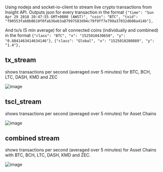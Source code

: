 Using nodejs and socket-io-client to stream live crypto transactions from Insight API.
Outputs json for every transaction in the format 
`{"time": "Sun Apr 29 2018 20:47:55 GMT+0800 (AWST)", "coin": "BTC", "txid": "f80553fab0b0610f0fab36eb3a87997583d94c79f9ff7e799a37032d608a414b"},`

And tx/s (5 min average) for all connected coins (individually and combined) in the format 
`{"class": "BTC", "x": "1525010430650", "y": "0.8841463414634146"},`
`{"class": "Global", "x": "1525010280889", "y": "1.4"},`

## tx_stream
shows transactions per second (averaged over 5 minutes) for BTC, BCH, LTC, DASH, KMD and ZEC

![image](https://user-images.githubusercontent.com/35845239/39395443-1ca9c646-4b11-11e8-9386-54981e592f8a.png)


## tscl_stream 
shows transactions per second (averaged over 5 minutes) for Asset Chains

![image](https://user-images.githubusercontent.com/35845239/39395490-b1d23410-4b11-11e8-8d34-4bc1a52684f2.png)


## combined stream
shows transactions per second (averaged over 5 minutes) for Asset Chains with BTC, BCH, LTC, DASH, KMD and ZEC.

![image](https://user-images.githubusercontent.com/35845239/39395535-45515c8e-4b12-11e8-8a02-42b02b9b7cb4.png)
